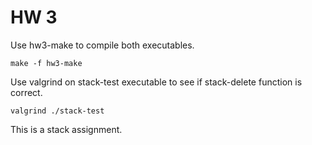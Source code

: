 # HW 3

Use hw3-make to compile both executables.

```
make -f hw3-make
```

Use valgrind on stack-test executable to see
if stack-delete function is correct.

```
valgrind ./stack-test
```

This is a stack assignment.
